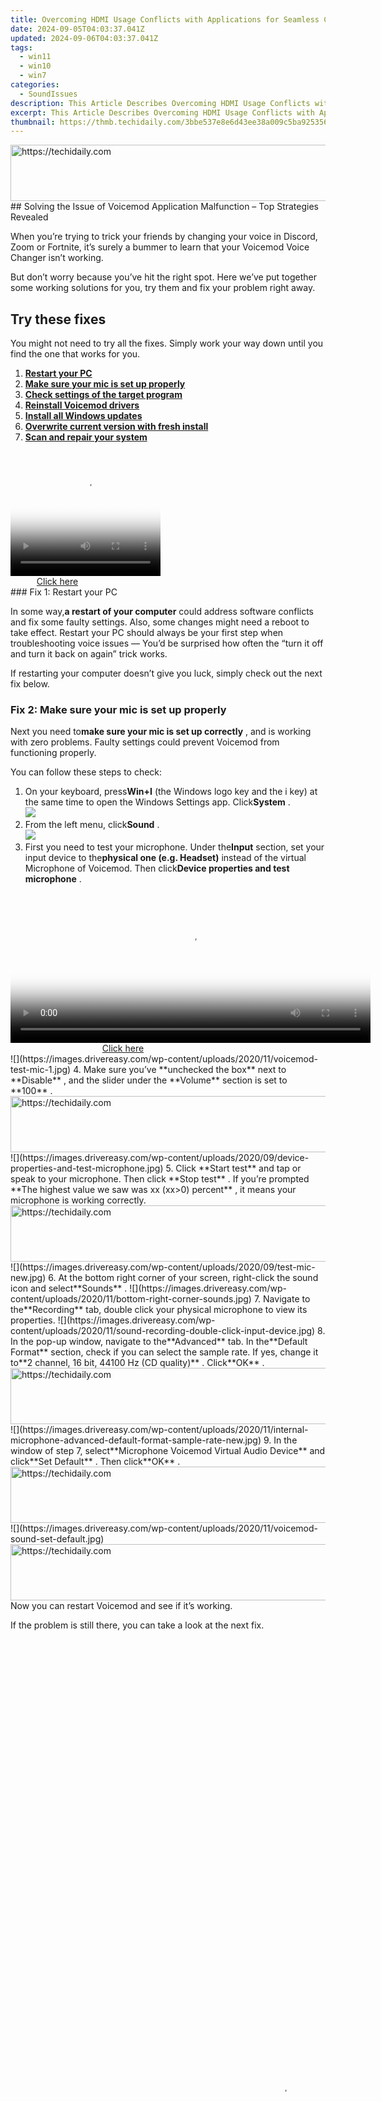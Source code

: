 ```yaml
---
title: Overcoming HDMI Usage Conflicts with Applications for Seamless Connectivity
date: 2024-09-05T04:03:37.041Z
updated: 2024-09-06T04:03:37.041Z
tags:
  - win11
  - win10
  - win7
categories:
  - SoundIssues
description: This Article Describes Overcoming HDMI Usage Conflicts with Applications for Seamless Connectivity
excerpt: This Article Describes Overcoming HDMI Usage Conflicts with Applications for Seamless Connectivity
thumbnail: https://thmb.techidaily.com/3bbe537e8e6d43ee38a009c5ba9253564dbe37ab479840f5e7760ebe6f9d088b.jpg
---
```


<!-- affiliate ads begin -->
<a href="https://oneplusfr.sjv.io/c/5597632/1622438/14044" target="_top" id="1622438">
  <img src="//a.impactradius-go.com/display-ad/14044-1622438" border="0" alt="https://techidaily.com" width="728" height="90"/>
</a>
<img height="0" width="0" src="https://oneplusfr.sjv.io/i/5597632/1622438/14044" style="position:absolute;visibility:hidden;" border="0" />
<!-- affiliate ads end -->
## Solving the Issue of Voicemod Application Malfunction – Top Strategies Revealed

When you’re trying to trick your friends by changing your voice in Discord, Zoom or Fortnite, it’s surely a bummer to learn that your Voicemod Voice Changer isn’t working.

 But don’t worry because you’ve hit the right spot. Here we’ve put together some working solutions for you, try them and fix your problem right away.

## Try these fixes

 You might not need to try all the fixes. Simply work your way down until you find the one that works for you.

1. [**Restart your PC**](https://tools.techidaily.com/drivereasy/download/)
2. **[Make sure your mic is set up properly](https://tools.techidaily.com/drivereasy/download/)**
3. [**Check settings of the target program**](https://tools.techidaily.com/drivereasy/download/)
4. [**Reinstall Voicemod drivers**](https://tools.techidaily.com/drivereasy/download/)
5. [**Install all Windows updates**](https://tools.techidaily.com/drivereasy/download/)
6. **[Overwrite current version with fresh install](https://tools.techidaily.com/drivereasy/download/)**
7. **[Scan and repair your system](https://tools.techidaily.com/drivereasy/download/)**

<!-- affiliate ads begin -->
<span id="1912746">
					<video width="240" height="200" style="cursor:pointer"
           poster="//a.impactradius-go.com/display-clicktoplayimage/1912746.png"
           onclick="if(!this.playClicked){this.play();this.setAttribute('controls',true);this.playClicked=true;}">
	   <source src="//a.impactradius-go.com/display-ad/20231-1912746">
	   <img src="//a.impactradius-go.com/display-clicktoplayimage/1912746.png" style="border: none; height: 100%; width: 100%; object-fit: contain">
	</video>
	<div style="width:150px;text-align:center"><a href="javascript:window.open(decodeURIComponent('https%3A%2F%2Fmindmanager.sjv.io%2Fc%2F5597632%2F1912746%2F20231'), '_blank');void(0);">Click here</a></div>
</span>
<img height="0" width="0" src="https://imp.pxf.io/i/5597632/1912746/20231" style="position:absolute;visibility:hidden;" border="0" />
<!-- affiliate ads end -->
### Fix 1: Restart your PC

 In some way,**a restart of your computer** could address software conflicts and fix some faulty settings. Also, some changes might need a reboot to take effect. Restart your PC should always be your first step when troubleshooting voice issues — You’d be surprised how often the “turn it off and turn it back on again” trick works.

 If restarting your computer doesn’t give you luck, simply check out the next fix below.

### Fix 2: Make sure your mic is set up properly

 Next you need to**make sure your mic is set up correctly** , and is working with zero problems. Faulty settings could prevent Voicemod from functioning properly.

You can follow these steps to check:

1. On your keyboard, press**Win+I** (the Windows logo key and the i key) at the same time to open the Windows Settings app. Click**System** .  
![](https://images.drivereasy.com/wp-content/uploads/2020/11/windows-settings-system-sound-1.jpg)
2. From the left menu, click**Sound** .  
![](https://images.drivereasy.com/wp-content/uploads/2020/11/windows-settings-click-sound.jpg)
3. First you need to test your microphone. Under the**Input** section, set your input device to the**physical one (e.g. Headset)** instead of the virtual Microphone of Voicemod. Then click**Device properties and test microphone** .  
<!-- affiliate ads begin -->
<span id="1982508">
					<video width="576" height="240" style="cursor:pointer"
           poster="//a.impactradius-go.com/display-clicktoplayimage/1982508.png"
           onclick="if(!this.playClicked){this.play();this.setAttribute('controls',true);this.playClicked=true;}">
	   <source src="//a.impactradius-go.com/display-ad/22993-1982508">
	   <img src="//a.impactradius-go.com/display-clicktoplayimage/1982508.png" style="border: none; height: 100%; width: 100%; object-fit: contain">
	</video>
	<div style="width:360px;text-align:center"><a href="javascript:window.open(decodeURIComponent('https%3A%2F%2Fhomestyler.sjv.io%2Fc%2F5597632%2F1982508%2F22993'), '_blank');void(0);">Click here</a></div>
</span>
<img height="0" width="0" src="https://imp.pxf.io/i/5597632/1982508/22993" style="position:absolute;visibility:hidden;" border="0" />
<!-- affiliate ads end -->
![](https://images.drivereasy.com/wp-content/uploads/2020/11/voicemod-test-mic-1.jpg)
4. Make sure you’ve **unchecked the box** next to **Disable** , and the slider under the **Volume** section is set to **100** .  
<!-- affiliate ads begin -->
<a href="https://aligracehair.sjv.io/c/5597632/1975821/19272" target="_top" id="1975821">
  <img src="//a.impactradius-go.com/display-ad/19272-1975821" border="0" alt="https://techidaily.com" width="728" height="90"/>
</a>
<img height="0" width="0" src="https://aligracehair.sjv.io/i/5597632/1975821/19272" style="position:absolute;visibility:hidden;" border="0" />
<!-- affiliate ads end -->
![](https://images.drivereasy.com/wp-content/uploads/2020/09/device-properties-and-test-microphone.jpg)
5. Click **Start test** and tap or speak to your microphone. Then click **Stop test** . If you’re prompted **The highest value we saw was xx (xx>0) percent** , it means your microphone is working correctly.  
<!-- affiliate ads begin -->
<a href="https://aligracehair.sjv.io/c/5597632/1886048/19272" target="_top" id="1886048">
  <img src="//a.impactradius-go.com/display-ad/19272-1886048" border="0" alt="https://techidaily.com" width="728" height="90"/>
</a>
<img height="0" width="0" src="https://aligracehair.sjv.io/i/5597632/1886048/19272" style="position:absolute;visibility:hidden;" border="0" />
<!-- affiliate ads end -->
![](https://images.drivereasy.com/wp-content/uploads/2020/09/test-mic-new.jpg)
6. At the bottom right corner of your screen, right-click the sound icon and select**Sounds** .  
![](https://images.drivereasy.com/wp-content/uploads/2020/11/bottom-right-corner-sounds.jpg)
7. Navigate to the**Recording** tab, double click your physical microphone to view its properties.  
![](https://images.drivereasy.com/wp-content/uploads/2020/11/sound-recording-double-click-input-device.jpg)
8. In the pop-up window, navigate to the**Advanced** tab. In the**Default Format** section, check if you can select the sample rate. If yes, change it to**2 channel, 16 bit, 44100 Hz (CD quality)** . Click**OK** .  
<!-- affiliate ads begin -->
<a href="https://imp.i357552.net/c/5597632/1006793/11832" target="_top" id="1006793">
  <img src="//a.impactradius-go.com/display-ad/11832-1006793" border="0" alt="https://techidaily.com" width="728" height="90"/>
</a>
<img height="0" width="0" src="https://imp.i357552.net/i/5597632/1006793/11832" style="position:absolute;visibility:hidden;" border="0" />
<!-- affiliate ads end -->
![](https://images.drivereasy.com/wp-content/uploads/2020/11/internal-microphone-advanced-default-format-sample-rate-new.jpg)
9. In the window of step 7, select**Microphone Voicemod Virtual Audio Device** and click**Set Default** . Then click**OK** .  
<!-- affiliate ads begin -->
<a href="https://appsumo.8odi.net/c/5597632/2118323/7443" target="_top" id="2118323">
  <img src="//a.impactradius-go.com/display-ad/7443-2118323" border="0" alt="https://techidaily.com" width="728" height="90"/>
</a>
<img height="0" width="0" src="https://appsumo.8odi.net/i/5597632/2118323/7443" style="position:absolute;visibility:hidden;" border="0" />
<!-- affiliate ads end -->
![](https://images.drivereasy.com/wp-content/uploads/2020/11/voicemod-sound-set-default.jpg)

<!-- affiliate ads begin -->
<a href="https://appsumo.8odi.net/c/5597632/2082533/7443" target="_top" id="2082533">
  <img src="//a.impactradius-go.com/display-ad/7443-2082533" border="0" alt="https://techidaily.com" width="728" height="90"/>
</a>
<img height="0" width="0" src="https://appsumo.8odi.net/i/5597632/2082533/7443" style="position:absolute;visibility:hidden;" border="0" />
<!-- affiliate ads end -->
Now you can restart Voicemod and see if it’s working.

If the problem is still there, you can take a look at the next fix.

<!-- affiliate ads begin -->
<span id="1424529">
					<video width="864" height="1536" style="cursor:pointer"
           poster="//a.impactradius-go.com/display-clicktoplayimage/1424529.png"
           onclick="if(!this.playClicked){this.play();this.setAttribute('controls',true);this.playClicked=true;}">
	   <source src="//a.impactradius-go.com/display-ad/16446-1424529">
	   <img src="//a.impactradius-go.com/display-clicktoplayimage/1424529.png" style="border: none; height: 100%; width: 100%; object-fit: contain">
	</video>
	<div style="width:540px;text-align:center"><a href="javascript:window.open(decodeURIComponent('https%3A%2F%2Flaganoo.pxf.io%2Fc%2F5597632%2F1424529%2F16446'), '_blank');void(0);">Click here</a></div>
</span>
<img height="0" width="0" src="https://imp.pxf.io/i/5597632/1424529/16446" style="position:absolute;visibility:hidden;" border="0" />
<!-- affiliate ads end -->
### Fix 3: Check settings of the target program

 For your Voicemod to work properly, you should also make sure the target program is configured properly. Software like Discord has its own voice settings, which you should check after installing Voicemod.

Here’s an example of Discord:

1. Open Discord and open**Settings** .
2. In the left pane, select**Voice & Video** . Under**INPUT DEVICE** , click and select**Microphone (Voicemod Virtual Audio Device (WDM))** .  
![](https://images.drivereasy.com/wp-content/uploads/2020/11/discord-voicemod-settings.jpg)
3. Now you can check if Voicemod is working correctly.

If this doesn’t work for you, simply move on to the next fix.

### Fix 4: Reinstall Voicemod drivers

 In some cases, the problem indicates you’re using**faulty or outdated drivers** . To fix that, you can simply reinstall the Voicemod driver.

First you need to uninstall the Voicemod driver:

1. On your keyboard, press**Win+R** (the Windows logo key and the r key) at the same time to invoke the Run box. Type or paste**devmgmt.msc** and click**OK** to open Device Manager.  
![](https://images.drivereasy.com/wp-content/uploads/2020/10/device-manager-run-box-ok.jpg)
2. Click to expand**Audio inputs and outputs** . Right-click**Microphone (Voicemod Virtual Audio Device (WDM))** and select**Uninstall device** .  
<!-- affiliate ads begin -->
<a href="https://appsumo.8odi.net/c/5597632/2043594/7443" target="_top" id="2043594">
  <img src="//a.impactradius-go.com/display-ad/7443-2043594" border="0" alt="https://techidaily.com" width="728" height="90"/>
</a>
<img height="0" width="0" src="https://appsumo.8odi.net/i/5597632/2043594/7443" style="position:absolute;visibility:hidden;" border="0" />
<!-- affiliate ads end -->
![](https://images.drivereasy.com/wp-content/uploads/2020/11/voicemod-reinstall-1.jpg)
3. In the pop-up window, click**Uninstall** .  
<!-- affiliate ads begin -->
<a href="https://dhgate.sjv.io/c/5597632/1186864/12108" target="_top" id="1186864">
  <img src="//a.impactradius-go.com/display-ad/12108-1186864" border="0" alt="https://techidaily.com" width="728" height="90"/>
</a>
<img height="0" width="0" src="https://dhgate.sjv.io/i/5597632/1186864/12108" style="position:absolute;visibility:hidden;" border="0" />
<!-- affiliate ads end -->
![](https://images.drivereasy.com/wp-content/uploads/2020/11/voicemod-reinstall-2.jpg)
4. Restart your PC.

 Next you’ll need to install the Voicemod driver. You can do that manually or automatically.

#### Option 1: Install the Voicemod driver manually

 If you’re familiar with computer hardware, you can try to install the driver manually. To do so, simply visit the[Voicemod official website](https://www.voicemod.net/install-voicemod-driver/) , then follow the instructions to install.

#### Option 2: Install the Voicemod driver automatically (Recommended)

 If you don’t have the time, patience or computer skills to install the Voicemod driver manually, you can, instead, do it automatically with **[Driver Easy](https://tools.techidaily.com/drivereasy/download/)**  . It will automatically recognize your system and find the correct drivers for your devices, and your Windows version, and it will download and install them correctly:

1. **[Download](https://tools.techidaily.com/drivereasy/download/)**  and install Driver Easy.
2. Run Driver Easy and click the **Scan Now** button. Driver Easy will then scan your computer and detect any problem drivers.  
![](https://images.drivereasy.com/wp-content/uploads/2020/08/Scan-now.jpg)
3. Click **Update All** to automatically download and install the correct version of _all_ the drivers that are missing or out of date on your system.  
 (This requires the **[Pro version](https://tools.techidaily.com/drivereasy/download/)**  – you’ll be prompted to upgrade when you click Update All. If you don’t want to pay for the Pro version, you can still download and install all the drivers you need with the free version; you just have to download them one at a time, and manually install them, the normal Windows way.)  
![](https://images.drivereasy.com/wp-content/uploads/2020/11/de-voicemod-update-all.jpg)

**The Pro version of Driver Easy** comes with _full technical support_ . If you need assistance, please contact **Driver Easy’s support team** at **[support@drivereasy.com](https://tools.techidaily.com/drivereasy/download/) .**

 Once you’ve installed the Voicemod driver, restart your PC and see if you can change your voice with Voicemod.

### Fix 5: Make sure Windows is up to date

 Windows 10 includes 2 types of updates, which respectively offer security patches and a performance boost. Sometimes Windows updates fix some software or driver conflicts automatically. Given this, your voice chat issue could be easily solved by**updating your system** .

Here’s a quick guide for that:

1. On your keyboard, press**Win+I** (the Windows logo key and the i key) to open the Windows Settings app. Click**Update & Security** .  
![update & security](https://images.drivereasy.com/wp-content/uploads/2020/10/update-security-2.jpg)
2. Click**Check for updates** . Windows will then search and install the system updates automatically.  
![](https://images.drivereasy.com/wp-content/uploads/2020/08/windows-security-update-click-check-for-update.jpg)

 To make sure you’ve installed **all**  the system updates, repeat these steps until it prompts “You’re up to date” when you click **Check for updates** .

 Once complete, restart your PC and check if Voicemod is working correctly.

If this fix doesn’t work for you, simply try the next one below.

<!-- affiliate ads begin -->
<a href="https://aligracehair.sjv.io/c/5597632/1938682/19272" target="_top" id="1938682">
  <img src="//a.impactradius-go.com/display-ad/19272-1938682" border="0" alt="https://techidaily.com" width="728" height="90"/>
</a>
<img height="0" width="0" src="https://aligracehair.sjv.io/i/5597632/1938682/19272" style="position:absolute;visibility:hidden;" border="0" />
<!-- affiliate ads end -->
### Fix 6: Overwrite current version with fresh install

 Some users reported that reinstalling could fix the Voicemod issue. You can try the same and see if this works. Note that this time we’re taking a different approach—instead of uninstalling, we just**overwrite the current version with the latest** .

 To do so, simply go to the[**Voicemode website**](https://www.voicemod.net/) and download the latest installer. Next open it and follow the on-screen instructions to proceed. This will automatically overwrite the previous build.

### Fix 7: Scan and repair your system

 The issue could also indicate that you have critical system files missing or corrupted. This sometimes happens when you tampered with Registry. To see if this is the cause for you, run a system scan to detect broken system files with **[Fortect](https://tools.techidaily.com/drivereasy/download/)**  .

[Fortect](https://tools.techidaily.com/drivereasy/download/) is a professional Windows repair tool that can scan your system’s overall status, diagnose your system configuration, identify faulty system files, and repair them automatically. It gives you entirely fresh system components with just one click, so you don’t have to reinstall Windows and all your programs.

1. [Download](https://tools.techidaily.com/drivereasy/download/) and install Fortect.
2. Open Fortect. It will run a free scan of your PC and give you**a detailed report of your PC status** .  
![](https://images.drivereasy.com/wp-content/uploads/2020/10/fortect-start-scan.jpg)
3. Once finished, you’ll see a report showing all the issues. To fix all the issues automatically, click**Start Repair** (You’ll need to purchase the full version. It comes with a 60-day Money-Back Guarantee so you can refund anytime if Fortect doesn’t fix your problem).  
![](https://images.drivereasy.com/wp-content/uploads/2020/10/fortect-start-repair.jpg)

<!-- affiliate ads begin -->
<span id="2127886">
					<video width="576" height="1024" style="cursor:pointer"
           poster="//a.impactradius-go.com/display-clicktoplayimage/2127886.png"
           onclick="if(!this.playClicked){this.play();this.setAttribute('controls',true);this.playClicked=true;}">
	   <source src="//a.impactradius-go.com/display-ad/18498-2127886">
	   <img src="//a.impactradius-go.com/display-clicktoplayimage/2127886.png" style="border: none; height: 100%; width: 100%; object-fit: contain">
	</video>
	<div style="width:360px;text-align:center"><a href="javascript:window.open(decodeURIComponent('https%3A%2F%2Funicoeye.pxf.io%2Fc%2F5597632%2F2127886%2F18498'), '_blank');void(0);">Click here</a></div>
</span>
<img height="0" width="0" src="https://imp.pxf.io/i/5597632/2127886/18498" style="position:absolute;visibility:hidden;" border="0" />
<!-- affiliate ads end -->
 Fortect comes with a 60-day Money-Back Guarantee. If you’re not satisfied with Fortect, you can contact <support@fortect.com> for a full refund.

---

 So these are the fixes to your Voicemod not working issue. If you have any questions or ideas, feel free to leave a comment and we’ll get back to you shortly.

<ins class="adsbygoogle"
     style="display:block"
     data-ad-format="autorelaxed"
     data-ad-client="ca-pub-7571918770474297"
     data-ad-slot="1223367746"></ins>



<ins class="adsbygoogle"
     style="display:block"
     data-ad-client="ca-pub-7571918770474297"
     data-ad-slot="8358498916"
     data-ad-format="auto"
     data-full-width-responsive="true"></ins>

<span class="atpl-alsoreadstyle">Also read:</span>
<div><ul>
<li><a href="https://screen-capture.techidaily.com/new-conquering-screenshots-a-compreayer-on-lenovo-tech-for-2024/"><u>[New] Conquering Screenshots  A Compreayer on Lenovo Tech for 2024</u></a></li>
<li><a href="https://fox-blue.techidaily.com/new-in-2024-metaverse-musings-top-30-quotes-for-immersive-living/"><u>[New] In 2024, Metaverse Musings  Top 30 Quotes for Immersive Living</u></a></li>
<li><a href="https://vp-tips.techidaily.com/new-in-2024-minuscule-cinematic-design/"><u>[New] In 2024, Minuscule Cinematic Design</u></a></li>
<li><a href="https://on-screen-recording.techidaily.com/new-in-2024-sims-4-immersion-how-to-record-successfully/"><u>[New] In 2024, Sims 4 Immersion  How to Record Successfully</u></a></li>
<li><a href="https://fox-http.techidaily.com/new-in-2024-the-ultimate-blueprint-to-thriving-in-spotify-ads/"><u>[New] In 2024, The Ultimate Blueprint to Thriving in Spotify Ads</u></a></li>
<li><a href="https://some-knowledge.techidaily.com/updated-innovative-ai-tools-to-spark-your-podcast-written-name/"><u>[Updated] Innovative AI Tools to Spark Your Podcast' Written Name</u></a></li>
<li><a href="https://instagram-video-recordings.techidaily.com/updated-mastering-social-media-key-apps-for-professional-ig-videographers/"><u>[Updated] Mastering Social Media  Key Apps for Professional IG Videographers</u></a></li>
<li><a href="https://location-fake.techidaily.com/10-best-fake-gps-location-spoofers-for-vivo-t2x-5g-drfone-by-drfone-virtual-android/"><u>10 Best Fake GPS Location Spoofers for Vivo T2x 5G | Dr.fone</u></a></li>
<li><a href="https://discover-docs.techidaily.com/1724766704358-itunes-dvd/"><u>今しかも！iTunes DVD音声取り込みガイド：お手頃の２つの解決法</u></a></li>
<li><a href="https://sound-issues.techidaily.com/a-comprehensive-guide-to-fixing-silent-speakers-tackling-intels-hd-audio-hdmi-compatibility-issues-on-windows-10-systems/"><u>A Comprehensive Guide to Fixing Silent Speakers - Tackling Intel's HD Audio HDMI Compatibility Issues on Windows 10 Systems</u></a></li>
<li><a href="https://sound-issues.techidaily.com/1723015622454-anthem-on-windows-10-silent-problem-expert-fixes-and-solutions/"><u>Anthem on Windows 10 Silent Problem – Expert Fixes & Solutions</u></a></li>
<li><a href="https://sound-issues.techidaily.com/arctis-7-audio-fixes-effective-ways-to-repair-your-steelseries-headset-mic/"><u>Arctis 7 Audio Fixes: Effective Ways to Repair Your SteelSeries Headset Mic</u></a></li>
<li><a href="https://tech-haven.techidaily.com/breaking-down-artifical-intelligence-for-everyday-comprehension/"><u>Breaking Down Artifical Intelligence for Everyday Comprehension</u></a></li>
<li><a href="https://sound-issues.techidaily.com/chrome-sound-not-working-heres-how-you-can-get-your-audio-back/"><u>Chrome Sound Not Working? Here's How You Can Get Your Audio Back!</u></a></li>
<li><a href="https://instagram-videos.techidaily.com/craft-a-compelling-narrative-with-your-igtv-video-titles-and-texts-for-2024/"><u>Craft a Compelling Narrative with Your IGTV Video Titles & Texts for 2024</u></a></li>
<li><a href="https://sound-issues.techidaily.com/easy-fixes-for-no-audio-in-windows-solve-your-sound-issues-fast/"><u>Easy Fixes for No Audio in Windows: Solve Your Sound Issues Fast</u></a></li>
<li><a href="https://sound-issues.techidaily.com/effective-solutions-for-the-airpods-mic-problem-on-windows-11-systems/"><u>Effective Solutions for the AirPod's Mic Problem on Windows 11 Systems</u></a></li>
<li><a href="https://sound-issues.techidaily.com/fixing-constant-audio-disruptions-during-gaming-and-streaming-windows-11/"><u>Fixing Constant Audio Disruptions During Gaming and Streaming (Windows 11)</u></a></li>
<li><a href="https://fake-location.techidaily.com/how-to-fix-life360-shows-wrong-location-on-realme-c67-4g-drfone-by-drfone-virtual-android/"><u>How to Fix Life360 Shows Wrong Location On Realme C67 4G? | Dr.fone</u></a></li>
<li><a href="https://sound-issues.techidaily.com/how-to-get-your-onikuma-headset-microphone-back-online-solutions-inside/"><u>How To Get Your Onikuma Headset Microphone Back Online – Solutions Inside!</u></a></li>
<li><a href="https://android-location.techidaily.com/in-2024-10-fake-gps-location-apps-on-android-of-your-samsung-galaxy-a25-5g-drfone-by-drfone-virtual/"><u>In 2024, 10 Fake GPS Location Apps on Android Of your Samsung Galaxy A25 5G | Dr.fone</u></a></li>
<li><a href="https://article-helps.techidaily.com/in-2024-ensuring-every-detail-is-visible-during-google-meets/"><u>In 2024, Ensuring Every Detail Is Visible During Google Meets</u></a></li>
<li><a href="https://screen-mirror.techidaily.com/in-2024-how-to-mirror-pc-screen-to-vivo-y55s-5g-2023-phones-drfone-by-drfone-android/"><u>In 2024, How to Mirror PC Screen to Vivo Y55s 5G (2023) Phones? | Dr.fone</u></a></li>
<li><a href="https://facebook-video-recording.techidaily.com/in-2024-mastering-facebook-video-auto-play/"><u>In 2024, Mastering Facebook Video Auto-Play</u></a></li>
<li><a href="https://unlock-android.techidaily.com/in-2024-unlocking-made-easy-the-best-10-apps-for-unlocking-your-vivo-y200e-5g-device-by-drfone-android/"><u>In 2024, Unlocking Made Easy The Best 10 Apps for Unlocking Your Vivo Y200e 5G Device</u></a></li>
<li><a href="https://sound-issues.techidaily.com/overcoming-the-silence-restoring-voice-chat-features-for-an-uninterrupted-cod-vanguard-gaming-experience/"><u>Overcoming the Silence: Restoring Voice Chat Features for an Uninterrupted COD: Vanguard Gaming Experience</u></a></li>
<li><a href="https://extra-lessons.techidaily.com/peeling-back-layers-of-vivas-video-features/"><u>Peeling Back Layers of Viva's Video Features</u></a></li>
<li><a href="https://extra-information.techidaily.com/sculpting-success-in-visual-communications/"><u>Sculpting Success in Visual Communications</u></a></li>
<li><a href="https://sound-issues.techidaily.com/solving-your-issues-a-comprehensive-guide-on-repairing-malfunctioning-steam-voice-chat/"><u>Solving Your Issues: A Comprehensive Guide on Repairing Malfunctioning Steam Voice Chat</u></a></li>
<li><a href="https://sound-issues.techidaily.com/step-by-step-fix-running-idt-high-definition-sound-encoder-on-windows-11/"><u>Step-by-Step Fix: Running IDT High Definition Sound Encoder on Windows 11</u></a></li>
<li><a href="https://sound-issues.techidaily.com/step-by-step-guide-getting-valorants-voice-chat-functionality-back-on-track/"><u>Step-by-Step Guide: Getting Valorant's Voice Chat Functionality Back on Track</u></a></li>
<li><a href="https://sound-issues.techidaily.com/step-by-step-setup-of-idt-high-definition-sound-card-in-your-windows-11-machine/"><u>Step-by-Step Setup of IDT High Definition Sound Card in Your Windows 11 Machine</u></a></li>
<li><a href="https://sound-issues.techidaily.com/step-by-step-solution-for-nonfunctional-steam-chat-audio/"><u>Step-by-Step Solution for Nonfunctional Steam Chat Audio</u></a></li>
<li><a href="https://sound-issues.techidaily.com/step-by-step-solution-eradicating-unexpected-sound-glitches-on-your-pc-running-windows/"><u>Step-by-Step Solution: Eradicating Unexpected Sound Glitches on Your PC Running Windows</u></a></li>
<li><a href="https://fix-guide.techidaily.com/strategies-for-apps-that-wont-download-from-play-store-on-infinix-note-30i-drfone-by-drfone-fix-android-problems-fix-android-problems/"><u>Strategies for Apps That Wont Download From Play Store On Infinix Note 30i | Dr.fone</u></a></li>
<li><a href="https://sim-unlock.techidaily.com/top-10-motorola-moto-g84-5g-android-sim-unlock-apk-by-drfone-android/"><u>Top 10 Motorola Moto G84 5G Android SIM Unlock APK</u></a></li>
<li><a href="https://discord-videos.techidaily.com/transforming-text-to-speech-on-discord-for-2024/"><u>Transforming Text to Speech on Discord for 2024</u></a></li>
<li><a href="https://sound-issues.techidaily.com/troubleshoot-skype-noise-issues-instantly-expert-tips-included/"><u>Troubleshoot Skype Noise Issues Instantly - Expert Tips Included</u></a></li>
<li><a href="https://sound-issues.techidaily.com/troubleshoot-valorants-voice-chat-malfunctions-easily-with-these-tips/"><u>Troubleshoot Valorant's Voice Chat Malfunctions Easily with These Tips</u></a></li>
<li><a href="https://sound-issues.techidaily.com/troubleshooting-guide-fixing-voice-chat-issues-in-league-of-legends/"><u>Troubleshooting Guide: Fixing Voice Chat Issues in League of Legends</u></a></li>
<li><a href="https://sound-issues.techidaily.com/troubleshooting-guide-solving-the-no-audio-problem-in-conexant-smartaudio-on-windows-10/"><u>Troubleshooting Guide: Solving the 'No Audio' Problem in Conexant SmartAudio on Windows 10</u></a></li>
<li><a href="https://sound-issues.techidaily.com/troubleshooting-silent-laptops-solutions-for-audio-problems/"><u>Troubleshooting Silent Laptops: Solutions for Audio Problems</u></a></li>
<li><a href="https://sound-issues.techidaily.com/troubleshooting-steps-for-fixing-the-rec-room-mic-issue-on-pcs-guide/"><u>Troubleshooting Steps for Fixing the Rec Room Mic Issue on PCs (Guide)</u></a></li>
<li><a href="https://sound-issues.techidaily.com/troubleshooting-steps-for-resolving-nvidias-missing-high-definition-sound-issue/"><u>Troubleshooting Steps for Resolving Nvidia's Missing High-Definition Sound Issue</u></a></li>
<li><a href="https://sound-issues.techidaily.com/troubleshooting-tips-fixing-no-sound-issues-in-windows-7/"><u>Troubleshooting Tips: Fixing No-Sound Issues in Windows 7</u></a></li>
<li><a href="https://sound-issues.techidaily.com/troubleshooting-usb-headphone-silence-on-your-pc-running-windows-amoled/"><u>Troubleshooting USB Headphone Silence on Your PC Running Windows Amoled</u></a></li>
<li><a href="https://sound-issues.techidaily.com/troubleshooting-why-isnt-my-voice-chat-function-active-in-back-4-blood/"><u>Troubleshooting: Why Isn't My Voice Chat Function Active in 'Back 4 Blood?'</u></a></li>
<li><a href="https://sound-issues.techidaily.com/turn-up-the-volume-again-on-your-lenovo-resolving-audio-issues-quickly/"><u>Turn Up the Volume Again on Your Lenovo: Resolving Audio Issues Quickly</u></a></li>
<li><a href="https://sound-issues.techidaily.com/ultimate-guide-solving-windows-11-audio-problems-in-just-5-easy-steps/"><u>Ultimate Guide: Solving Windows 11 Audio Problems in Just 5 Easy Steps</u></a></li>
<li><a href="https://sound-issues.techidaily.com/ultimate-tutorial-for-disabling-audio-boosters-in-windows-11-system/"><u>Ultimate Tutorial for Disabling Audio Boosters in Windows 11 System</u></a></li>
<li><a href="https://techidaily.com/unlock-locked-iphone-14-pro-by-restoring-it-to-factory-settings-by-drfone-ios-unlock-ios-unlock/"><u>Unlock locked iPhone 14 Pro by restoring it to factory settings</u></a></li>
</ul></div>
